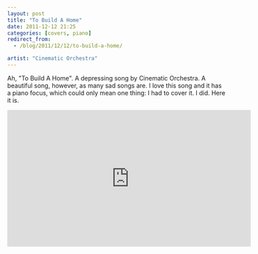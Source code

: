 ```yaml
---
layout: post
title: "To Build A Home"
date: 2011-12-12 21:25
categories: [covers, piano]
redirect_from:
  - /blog/2011/12/12/to-build-a-home/

artist: "Cinematic Orchestra"
---
```


Ah, "To Build A Home". A depressing song by Cinematic Orchestra. A beautiful song, however, as many sad songs are. I love this song and it has a piano focus, which could only mean one thing: I had to cover it. I did. Here it is.

<div class="video-container center">
  <iframe width="560" height="315" src="http://www.youtube.com/embed/a57EQ1jQkDY?rel=0" frameborder="0" allowfullscreen="true"></iframe>
</div>